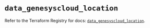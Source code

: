 # `data_genesyscloud_location`

Refer to the Terraform Registry for docs: [`data_genesyscloud_location`](https://registry.terraform.io/providers/mypurecloud/genesyscloud/1.70.0/docs/data-sources/location).
